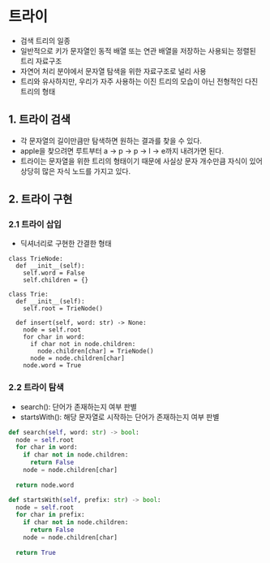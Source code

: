 # 트라이
- 검색 트리의 일종
- 일반적으로 키가 문자열인 동적 배열 또는 연관 배열을 저장하는 사용되는 정렬된 트리 자료구조
- 자연어 처리 분야에서 문자열 탐색을 위한 자료구조로 널리 사용
- 트리와 유사하지만, 우리가 자주 사용하는 이진 트리의 모습이 아닌 전형적인 다진 트리의 형태

## 1. 트라이 검색
- 각 문자열의 길이만큼만 탐색하면 원하는 결과를 찾을 수 있다.
- apple을 찾으려면 루트부터 a -> p -> p -> l -> e까지 내려가면 된다.
- 트라이는 문자열을 위한 트리의 형태이기 때문에 사실상 문자 개수만큼 자식이 있어 상당히 많은 자식 노드를 가지고 있다.

## 2. 트라이 구현
### 2.1 트라이 삽입
- 딕셔너리로 구현한 간결한 형태
```
class TrieNode:
  def __init__(self):
    self.word = False
    self.children = {}

class Trie:
  def __init__(self):
    self.root = TrieNode()

  def insert(self, word: str) -> None:
    node = self.root
    for char in word:
      if char not in node.children:
        node.children[char] = TrieNode()
      node = node.children[char]
    node.word = True
```

### 2.2 트라이 탐색
- search(): 단어가 존재하는지 여부 판별
- startsWith(): 해당 문자열로 시작하는 단어가 존재하는지 여부 판별
```python
def search(self, word: str) -> bool:
  node = self.root
  for char in word:
    if char not in node.children:
      return False
    node = node.children[char]
  
  return node.word

def startsWith(self, prefix: str) -> bool:
  node = self.root
  for char in prefix:
    if char not in node.children:
      return False
    node = node.children[char]
  
  return True